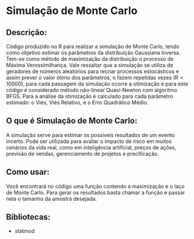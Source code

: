 # Simulação de Monte Carlo

## Descrição:

Código produzido no R para realizar a simulação de Monte Carlo, tendo como objetivo estimar os parâmetros da distribuição Gaussiana Inversa. Tem-se como método de  maximização da distribuição o processo de Máxima Verossimilhança. Vale ressaltar que a simulação se utiliza de geradores de números aleatórios para recriar processos estocásticos e assim prever o valor ótimo dos parâmetros, o fazem repetidas vezes (R = 10000), para cada passagem da simulação ocorre a otimização e para este código é considerado método não-linear Quasi-Newton com algoritmo BFGS. Para a análise da otimização é calculado para cada parâmetro estimado: o Viés, Viés Relativo, e o Erro Quadrático Médio.

## O que é Simulação de Monte Carlo:

A simulação serve para estimar os possíveis resultados de um evento incerto. Pode ser utilizada para avaliar o impacto de risco em muitos cenários da vida real, como em  inteligência artificial, preços de ações, previsão de vendas, gerenciamento de projetos e precificação.


## Como usar:

Você encontrará no código uma função contendo a maximização e o laço de Monte Carlo. Para gerar os resultados basta chamar a função e passar nela o tamanho da amostra desejada.


## Bibliotecas:

- statmod


